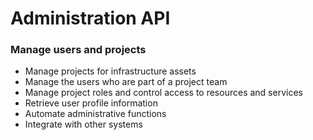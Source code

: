 # Administration API

### Manage users and projects

- Manage projects for infrastructure assets
- Manage the users who are part of a project team
- Manage project roles and control access to resources and services
- Retrieve user profile information
- Automate administrative functions
- Integrate with other systems
